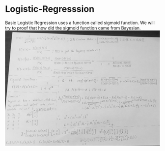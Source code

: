 # Logistic-Regresssion
Basic Logistic Regression uses a function called sigmoid function.
We will try to proof that how did the sigmoid function came from Bayesian.
![image](https://github.com/alexyin2/Logistic-Regresssion_Python_Not_Using_Sklearn/blob/master/Image/Proof_LR_Bayesian.png)
